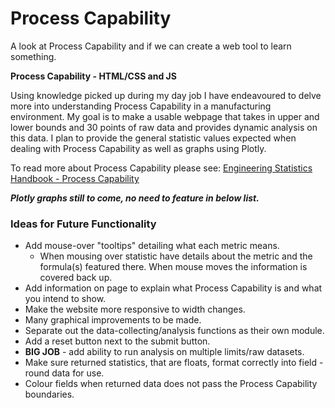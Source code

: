 # Process Capability

A look at Process Capability and if we can create a web tool to learn something.

**Process Capability - HTML/CSS and JS**

Using knowledge picked up during my day job I have endeavoured to delve more into understanding Process Capability in a manufacturing environment. My goal is to make a usable webpage that takes in upper and lower bounds and 30 points of raw data and provides dynamic analysis on this data. I plan to provide the general statistic values expected when dealing with Process Capability as well as graphs using Plotly.

To read more about Process Capability please see: [Engineering Statistics Handbook - Process Capability](https://www.itl.nist.gov/div898/handbook/pmc/section1/pmc16.htm)

***Plotly graphs still to come, no need to feature in below list.***

### Ideas for Future Functionality

- Add mouse-over "tooltips" detailing what each metric means.
  - When mousing over statistic have details about the metric and the formula(s) featured there. When mouse moves the information is covered back up.
- Add information on page to explain what Process Capability is and what you intend to show.
- Make the website more responsive to width changes.
- Many graphical improvements to be made.
- Separate out the data-collecting/analysis functions as their own module.
- Add a reset button next to the submit button.
- **BIG JOB** - add ability to run analysis on multiple limits/raw datasets.
- Make sure returned statistics, that are floats, format correctly into field - round data for use.
- Colour fields when returned data does not pass the Process Capability boundaries.

